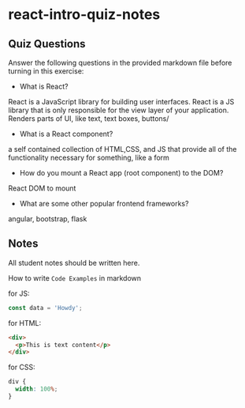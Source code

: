 # react-intro-quiz-notes

## Quiz Questions

Answer the following questions in the provided markdown file before turning in this exercise:

- What is React?

React is a JavaScript library for building user interfaces. React is a JS library that is only responsible for the view layer of your application. Renders parts of UI, like text, text boxes, buttons/

- What is a React component?

a self contained collection of HTML,CSS, and JS that provide all of the functionality necessary for something, like a form

- How do you mount a React app (root component) to the DOM?

React DOM to mount

- What are some other popular frontend frameworks?

angular, bootstrap, flask

## Notes

All student notes should be written here.

How to write `Code Examples` in markdown

for JS:

```javascript
const data = 'Howdy';
```

for HTML:

```html
<div>
  <p>This is text content</p>
</div>
```

for CSS:

```css
div {
  width: 100%;
}
```

